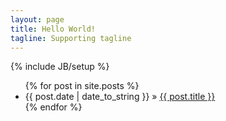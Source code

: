 ```yaml
---
layout: page
title: Hello World!
tagline: Supporting tagline
---
```

{% include JB/setup %}

<!-- Read [Jekyll Quick Start](http://jekyllbootstrap.com/usage/jekyll-quick-start.html) -->

<!-- Complete usage and documentation available at: [Jekyll Bootstrap](http://jekyllbootstrap.com) -->

<!-- ## Update Author Attributes -->

<!-- In `_config.yml` remember to specify your own data: -->
    
<!--     title : My Blog =) -->
    
<!--     author : -->
<!--       name : Name Lastname -->
<!--       email : blah@email.test -->
<!--       github : username -->
<!--       twitter : username -->

<!-- The theme should reference these variables whenever needed. -->
    
<!-- ## Sample Posts -->

<!-- This blog contains sample posts which help stage pages and blog data. -->
<!-- When you don't need the samples anymore just delete the `_posts/core-samples` folder. -->

<!--     $ rm -rf _posts/core-samples -->

<!-- Here's a sample "posts list". -->

<ul class="posts">
  {% for post in site.posts %}
    <li><span>{{ post.date | date_to_string }}</span> &raquo; <a href="{{ BASE_PATH }}{{ post.url }}">{{ post.title }}</a></li>
  {% endfor %}
</ul>

<!-- ## To-Do -->

<!-- This theme is still unfinished. If you'd like to be added as a contributor, [please fork](http://github.com/plusjade/jekyll-bootstrap)! -->
<!-- We need to clean up the themes, make theme usage guides with theme-specific markup examples. -->


